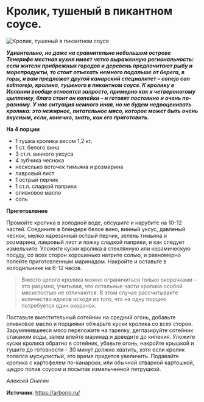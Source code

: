# Кролик, тушеный в пикантном соусе.

![Кролик, тушеный в пикантном соусе](/images/Kulinar/Second/conejo-con-salmorejo.jpg 'Кролик, тушеный в пикантном соусе')

_**Удивительно, но даже на сравнительно небольшом острове Тенерифе местная кухня имеет четко выраженную региональность: если жители прибрежных городов и деревень предпочитают рыбу и морепродукты, то стоит отъехать немного подальше от берега, в горы, и вам предложат другой канарский специалитет – conejo con salmorejo, кролика, тушеного в пикантном соусе. К кролику в Испании вообще относятся запросто, примерно как к четвероногому цыпленку, благо стоит он копейки – и готовят постоянно и очень по-разному. У нас ситуация немного иная, но не будем недооценивать кролика: это нежирное, питательное мясо, которое может быть очень вкусным, если, конечно, знать, как его приготовить.**_

**На 4 порции**

- 1 тушка кролика весом 1,2 кг.
- 1 ст. белого вина
- 3 ст.л. винного уксуса
- 4 зубчика чеснока
- несколько веточек тимьяна и розмарина
- лавровый лист
- 1 острый перчик
- 1 ст.л. сладкой паприки
- оливковое масло
- соль

**Приготовление**

Промойте кролика в холодной воде, обсушите и нарубите на 10-12 частей. Соедините в блендере белое вино, винный уксус, давленый чеснок, мелко нарезанный острый перчик, зелень тимьяна и розмарина, лавровый лист и ложку сладкой паприки, и как следует измельчите. Уложите куски кролика в стеклянную или керамическую посуду, со всех сторон хорошенько натрите солью, и равномерно полейте приготовленным маринадом. Накройте и оставьте в холодильнике на 6-12 часов.

> Вместо целого кролика можно ограничиться только окорочками – это разумно, учитывая, что остальные части кролика особой мясистостью не отличаются. В этом случае рассчитывайте количество едоков исходя из того, что на одну порцию потребуется один окорочок.

Поставьте вместительный сотейник на средний огонь, добавьте оливковое масло и порциями обжарьте куски кролика со всех сторон. Зарумянившееся мясо переложите на тарелку, деглазируйте сотейник стаканом воды, затем влейте маринад и доведите до кипения. Уложите куски кролика обратно в сотейник, убавьте огонь, накройте крышкой и тушите до готовности – 30 минут должно хватить, хотя если кролик попался мускулистый, это время придется увеличить. Подавайте кролика с картофелем по-канарски, или обычной отварной картошкой, щедро полив соусом и посыпав измельченной петрушкой.

_Алексей Онегин_

**Источник**: https://arborio.ru/
